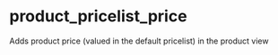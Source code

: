 product_pricelist_price
=======================

Adds product price (valued in the default pricelist) in the product view
